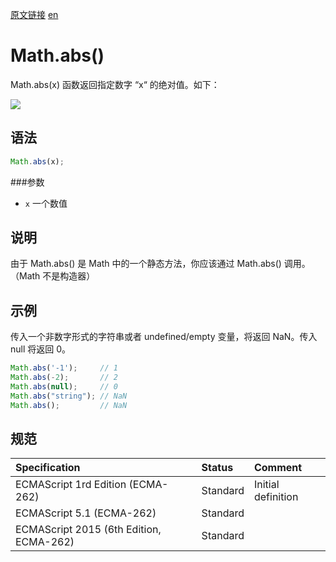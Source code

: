 <a href="https://developer.mozilla.org/zh-CN/docs/Web/JavaScript/Reference/Global_Objects/Math/abs" target="_blank">原文链接</a>
<a href="https://developer.mozilla.org/zh-CN/docs/Web/JavaScript/Reference/Global_Objects/Math/abs" target="_blank">en</a>

# Math.abs()

Math.abs(x) 函数返回指定数字 “x“ 的绝对值。如下：

![](images/1_2.png)

## 语法

```javascript
Math.abs(x);
```

###参数

* `x` 一个数值

## 说明

由于 Math.abs() 是 Math 中的一个静态方法，你应该通过 Math.abs() 调用。（Math 不是构造器）

## 示例

传入一个非数字形式的字符串或者 undefined/empty 变量，将返回 NaN。传入 null 将返回 0。

```javascript
Math.abs('-1');     // 1
Math.abs(-2);       // 2
Math.abs(null);     // 0
Math.abs("string"); // NaN
Math.abs();         // NaN
```

## 规范

| Specification                           | Status   | Comment            |
|:----------------------------------------|:---------|:-------------------|
| ECMAScript 1rd Edition (ECMA-262)       | Standard | Initial definition |
| ECMAScript 5.1 (ECMA-262)               | Standard |                    |
| ECMAScript 2015 (6th Edition, ECMA-262) | Standard |                    |